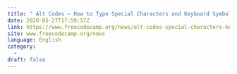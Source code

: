 ```yaml
---
title: " Alt Codes – How to Type Special Characters and Keyboard Symbols on Windows Using the Alt Keys "
date: 2020-05-27T17:59:57Z
link: https://www.freecodecamp.org/news/alt-codes-special-characters-keyboard-symbols-windows-list/?utm_medium=RSS&utm_source=news.12bit.vn
site: www.freecodecamp.org/news
language: English
category:
  -   
draft: false
---
```

